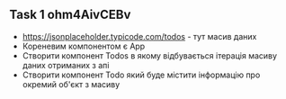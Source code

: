 ## Task 1 ohm4AivCEBv
- https://jsonplaceholder.typicode.com/todos - тут масив даних
- Кореневим компонентом є App
- Створити компонент Todos в якому відбувається ітерація масиву даних отриманих з апі
- Створити компонент Todo який буде містити інформацію про окремий об'єкт з масиву

